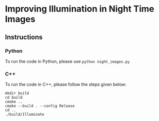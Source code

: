 # Improving Illumination in Night Time Images


## Instructions

### Python

To run the code in Python, please use `python night_images.py`

### C++

To run the code in C++, please follow the steps given below:

```
mkdir build
cd build
cmake ..
cmake --build . --config Release
cd ..
./build/Illuminate
```
